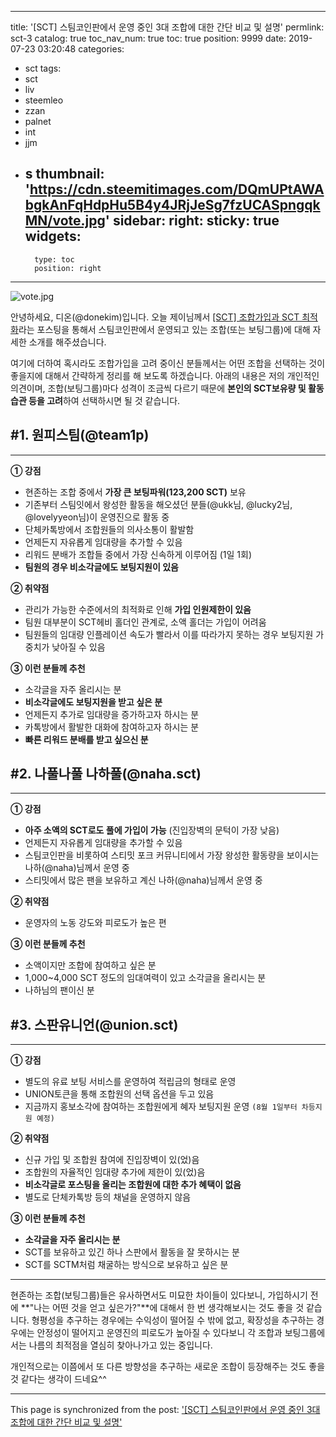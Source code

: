 
---
title: '[SCT] 스팀코인판에서 운영 중인 3대 조합에 대한 간단 비교 및 설명'
permlink: sct-3
catalog: true
toc_nav_num: true
toc: true
position: 9999
date: 2019-07-23 03:20:48
categories:
- sct
tags:
- sct
- liv
- steemleo
- zzan
- palnet
- int
- jjm
- s
thumbnail: 'https://cdn.steemitimages.com/DQmUPtAWAbgkAnFqHdpHu5B4y4JRjJeSg7fzUCASpngqkMN/vote.jpg'
sidebar:
    right:
        sticky: true
widgets:
    -
        type: toc
        position: right
---


![vote.jpg](https://cdn.steemitimages.com/DQmUPtAWAbgkAnFqHdpHu5B4y4JRjJeSg7fzUCASpngqkMN/vote.jpg)

안녕하세요, 디온(@donekim)입니다. 오늘 제이님께서 [[SCT] 조합가입과 SCT 최적화](https://www.steemcoinpan.com/sct/@jayplay.cur/sct-sct)라는 포스팅을 통해서 스팀코인판에서 운영되고 있는 조합(또는 보팅그룹)에 대해 자세한 소개를 해주셨습니다. 

여기에 더하여 혹시라도 조합가입을 고려 중이신 분들께서는 어떤 조합을 선택하는 것이 좋을지에 대해서 간략하게 정리를 해 보도록 하겠습니다. 아래의 내용은 저의 개인적인 의견이며, 조합(보팅그룹)마다 성격이 조금씩 다르기 때문에 **본인의 SCT보유량 및 활동습관 등을 고려**하여 선택하시면 될 것 같습니다.

## #1. 원피스팀(@team1p)
---

**① 강점**
- 현존하는 조합 중에서 **가장 큰 보팅파워(123,200 SCT)** 보유
- 기존부터 스팀잇에서 왕성한 활동을 해오셨던 분들(@ukk님, @lucky2님, @lovelyyeon님)이 운영진으로 활동 중
- 단체카톡방에서 조합원들의 의사소통이 활발함
- 언제든지 자유롭게 임대량을 추가할 수 있음
- 리워드 분배가 조합들 중에서 가장 신속하게 이루어짐 (1일 1회)
- **팀원의 경우 비소각글에도 보팅지원이 있음**

**② 취약점**
- 관리가 가능한 수준에서의 최적화로 인해 **가입 인원제한이 있음**
- 팀원 대부분이 SCT헤비 홀더인 관계로, 소액 홀더는 가입이 어려움
- 팀원들의 임대량 인플레이션 속도가 빨라서 이를 따라가지 못하는 경우 보팅지원 가중치가 낮아질 수 있음

**③ 이런 분들께 추천**
- 소각글을 자주 올리시는 분
- **비소각글에도 보팅지원을 받고 싶은 분**
- 언제든지 추가로 임대량을 증가하고자 하시는 분
- 카톡방에서 활발한 대화에 참여하고자 하시는 분
- **빠른 리워드 분배를 받고 싶으신 분**


## #2. 나풀나풀 나하풀(@naha.sct)
---

**① 강점**
- **아주 소액의 SCT로도 풀에 가입이 가능** (진입장벽의 문턱이 가장 낮음)
- 언제든지 자유롭게 임대량을 추가할 수 있음
- 스팀코인판을 비롯하여 스티밋 포크 커뮤니티에서 가장 왕성한 활동량을 보이시는 나하(@naha)님께서 운영 중
- 스티밋에서 많은 팬을 보유하고 계신 나하(@naha)님께서 운영 중

**② 취약점**
- 운영자의 노동 강도와 피로도가 높은 편

**③ 이런 분들께 추천**
- 소액이지만 조합에 참여하고 싶은 분
- 1,000~4,000 SCT 정도의 임대여력이 있고 소각글을 올리시는 분
- 나하님의 팬이신 분


## #3. 스판유니언(@union.sct)
---

**① 강점**
- 별도의 유료 보팅 서비스를 운영하여 적립금의 형태로 운영
- UNION토큰을 통해 조합원의 선택 옵션을 두고 있음
- 지금까지 홍보소각에 참여하는 조합원에게 혜자 보팅지원 운영 `(8월 1일부터 차등지원 예정)`

**② 취약점**
- 신규 가입 및 조합원 참여에 진입장벽이 있(었)음
- 조합원의 자율적인 임대량 추가에 제한이 있(었)음
- **비소각글로 포스팅을 올리는 조합원에 대한 추가 혜택이 없음**
- 별도로 단체카톡방 등의 채널을 운영하지 않음

**③ 이런 분들께 추천**
- **소각글을 자주 올리시는 분**
- SCT를 보유하고 있긴 하나 스판에서 활동을 잘 못하시는 분
- SCT를 SCTM처럼 채굴하는 방식으로 보유하고 싶은 분

---

현존하는 조합(보팅그룹)들은 유사하면서도 미묘한 차이들이 있다보니, 가입하시기 전에 **"나는 어떤 것을 얻고 싶은가?"**에 대해서 한 번 생각해보시는 것도 좋을 것 같습니다. 형평성을 추구하는 경우에는 수익성이 떨어질 수 밖에 없고, 확장성을 추구하는 경우에는 안정성이 떨어지고 운영진의 피로도가 높아질 수 있다보니 각 조합과 보팅그룹에서는 나름의 최적점을 열심히 찾아나가고 있는 중입니다. 

개인적으로는 이쯤에서 또 다른 방향성을 추구하는 새로운 조합이 등장해주는 것도 좋을 것 같다는 생각이 드네요^^

- - -

This page is synchronized from the post: ['[SCT] 스팀코인판에서 운영 중인 3대 조합에 대한 간단 비교 및 설명'](https://steemit.com/@donekim/sct-3)
